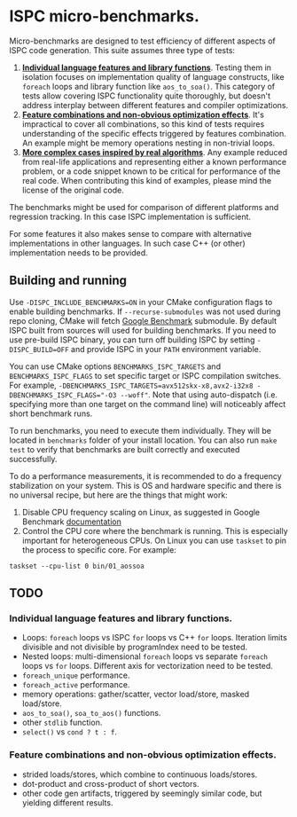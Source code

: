 # ISPC micro-benchmarks.

Micro-benchmarks are designed to test efficiency of different aspects of ISPC code generation. This suite assumes three type of tests:

1. [**Individual language features and library functions**](01_trivial). Testing them in isolation focuses on implementation quality of language constructs, like ``foreach`` loops and library function like ``aos_to_soa()``. This category of tests allow covering ISPC functionality quite thoroughly, but doesn't address interplay between different features and compiler optimizations.
2. [**Feature combinations and non-obvious optimization effects**](02_medium). It's impractical to cover all combinations, so this kind of tests requires understanding of the specific effects triggered by features combination. An example might be memory operations nesting in non-trivial loops.
3. [**More complex cases inspired by real algorithms**](03_complex). Any example reduced from real-life applications and representing either a known performance problem, or a code snippet known to be critical for performance of the real code. When contributing this kind of examples, please mind the license of the original code.

The benchmarks might be used for comparison of different platforms and regression tracking. In this case ISPC implementation is sufficient.

For some features it also makes sense to compare with alternative implementations in other languages. In such case C++ (or other) implementation needs to be provided.

## Building and running

Use ``-DISPC_INCLUDE_BENCHMARKS=ON`` in your CMake configuration flags to enable building benchmarks. If ``--recurse-submodules`` was not used during repo cloning, CMake will fetch [Google Benchmark](https://github.com/google/benchmark) submodule. By default ISPC built from sources will used for building benchmarks. If you need to use pre-build ISPC binary, you can turn off building ISPC by setting ``-DISPC_BUILD=OFF`` and provide ISPC in your `PATH` environment variable.

You can use CMake options ``BENCHMARKS_ISPC_TARGETS`` and ``BENCHMARKS_ISPC_FLAGS`` to set specific target or ISPC compilation switches. For example, ``-DBENCHMARKS_ISPC_TARGETS=avx512skx-x8,avx2-i32x8 -DBENCHMARKS_ISPC_FLAGS="-O3 --woff"``. Note that using auto-dispatch (i.e. specifying more than one target on the command line) will noticeably affect short benchmark runs.

To run benchmarks, you need to execute them individually. They will be located in `benchmarks` folder of your install location. You can also run `make test` to verify that benchmarks are built correctly and executed successfully.

To do a performance measurements, it is recommended to do a frequency stabilization on your system. This is OS and hardware specific and there is no universal recipe, but here are the things that might work:
1. Disable CPU frequency scaling on Linux, as suggested in Google Benchmark [documentation](https://github.com/google/benchmark/blob/main/docs/user_guide.md#disabling-cpu-frequency-scaling)
2. Control the CPU core where the benchmark is running. This is especially important for heterogeneous CPUs. On Linux you can use `taskset` to pin the process to specific core. For example:
```
taskset --cpu-list 0 bin/01_aossoa
```

## TODO

### Individual language features and library functions.

- Loops: ``foreach`` loops vs ISPC ``for`` loops vs C++ ``for`` loops. Iteration limits divisible and not divisible by programIndex need to be tested.
- Nested loops: multi-dimensional ``foreach`` loops vs separate ``foreach`` loops vs ``for`` loops. Different axis for vectorization need to be tested.
- ``foreach_unique`` performance.
- ``foreach_active`` performance.
- memory operations: gather/scatter, vector load/store, masked load/store.
- ``aos_to_soa()``, ``soa_to_aos()`` functions.
- other ``stdlib`` function.
- ``select()`` vs ``cond ? t : f``.

### Feature combinations and non-obvious optimization effects.

- strided loads/stores, which combine to continuous loads/stores.
- dot-product and cross-product of short vectors.
- other code gen artifacts, triggered by seemingly similar code, but yielding different results.

